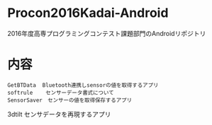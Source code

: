 # Procon2016Kadai-Android
2016年度高専プログラミングコンテスト課題部門のAndroidリポジトリ

# 内容
 	GetBTData  Bluetooth連携しsensorの値を取得するアプリ
	softrule 	センサーデータ書式について
	SensorSaver　センサーの値を取得保存するアプリ
  3dtilt  センサデータを再現するアプリ
